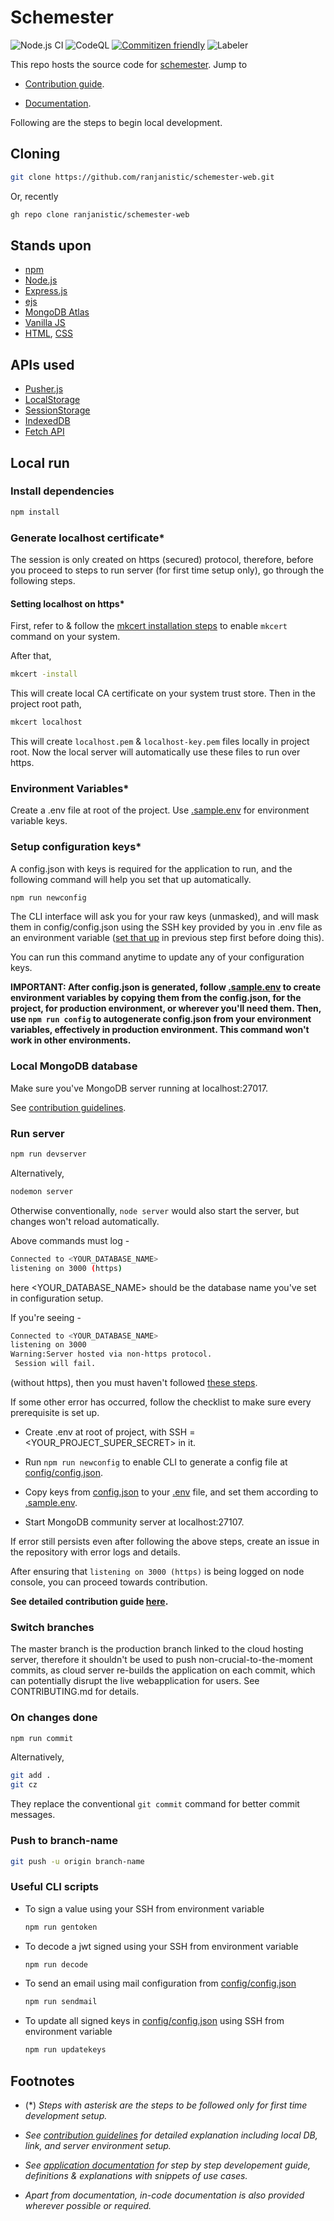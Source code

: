 # Schemester

![Node.js CI](https://github.com/ranjanistic/schemester-web/workflows/Node.js%20CI/badge.svg?branch=master)
![CodeQL](https://github.com/ranjanistic/schemester-web/workflows/CodeQL/badge.svg)
[![Commitizen friendly](https://img.shields.io/badge/commitizen-friendly-brightgreen.svg)](http://commitizen.github.io/cz-cli/)
![Labeler](https://github.com/ranjanistic/schemester-web/workflows/Labeler/badge.svg)
 
This repo hosts the source code for [schemester](https://schemester.herokuapp.com).
Jump to

- [Contribution guide](CONTRIBUTING.md).

- [Documentation](DOCUMENTATION.md).

Following are the steps to begin local development.

## Cloning

```bash
git clone https://github.com/ranjanistic/schemester-web.git
```

Or, recently

```bash
gh repo clone ranjanistic/schemester-web
```

## Stands upon

- [npm](http://npmjs.com/)
- [Node.js](https://nodejs.org/)
- [Express.js](https://expressjs.com/)
- [ejs](https://ejs.co/)
- [MongoDB Atlas](https://www.mongodb.com/cloud/atlas)
- [Vanilla JS](http://vanilla-js.com/)
- [HTML](https://www.w3schools.com/html/), [CSS](https://www.w3schools.com/css/)

## APIs used

- [Pusher.js](https://github.com/pusher/pusher-js)
- [LocalStorage](https://developer.mozilla.org/en/docs/Web/API/Window/localStorage)
- [SessionStorage](https://developer.mozilla.org/en-US/docs/Web/API/Window/sessionStorage)
- [IndexedDB](https://developer.mozilla.org/en/docs/Web/API/IndexedDB_API)
- [Fetch API](https://developer.mozilla.org/en-US/docs/Web/API/Fetch_API)

## Local run

### Install dependencies

  ```bash
  npm install
  ```

### Generate localhost certificate*

The session is only created on https (secured) protocol, therefore, before you proceed to steps to run server (for first time setup only), go through the following steps.

#### Setting localhost on https*

First, refer to & follow the [mkcert installation steps](https://github.com/FiloSottile/mkcert#installation) to enable ```mkcert``` command on your system.

After that,

```bash
mkcert -install
```

This will create local CA certificate on your system trust store. Then in the project root path,

```bash
mkcert localhost
```

This will create ```localhost.pem``` &amp; ```localhost-key.pem``` files locally in project root. Now the local server will automatically use these files to run over https.

### Environment Variables*

Create a .env file at root of the project. Use [.sample.env](/.sample.env) for environment variable keys.

### Setup configuration keys*

A config.json with keys is required for the application to run, and the following command will help you set that up automatically.

```bash
npm run newconfig
```

The CLI interface will ask you for your raw keys (unmasked), and will mask them in config/config.json using the SSH key provided by you in .env file as an environment variable ([set that up](#environment-variables) in previous step first before doing this).

You can run this command anytime to update any of your configuration keys.

**IMPORTANT: After config.json is generated, follow [.sample.env](.sample.env) to create environment variables by copying them from the config.json, for the project, for production environment, or wherever you'll need them. Then, use ```npm run config``` to autogenerate config.json from your environment variables, effectively in production environment. This command won't work in other environments.**

### Local MongoDB database

Make sure you've MongoDB server running at localhost:27017.

See [contribution guidelines](/CONTRIBUTING.md#fulfiling-requirements).

### Run server

  ```bash
  npm run devserver
  ```

Alternatively,

  ```bash
  nodemon server
  ```

Otherwise conventionally, ```node server``` would also start the server, but changes won't reload automatically.

Above commands must log -

```bash
Connected to <YOUR_DATABASE_NAME>
listening on 3000 (https)
```

here <YOUR_DATABASE_NAME> should be the database name you've set in configuration setup.

If you're seeing -

```bash
Connected to <YOUR_DATABASE_NAME>
listening on 3000
Warning:Server hosted via non-https protocol.
 Session will fail.
```

(without https), then you must haven't followed [these steps](#setting-localhost-on-https).

If some other error has occurred, follow the checklist to make sure every prerequisite is set up.

- Create .env at root of project, with SSH = <YOUR_PROJECT_SUPER_SECRET> in it.

- Run ```npm run newconfig``` to enable CLI to generate a config file at [config/config.json](config/config.json).

- Copy keys from [config.json](config/config.json) to your [.env](.env) file, and set them according to [.sample.env](.sample.env).

- Start MongoDB community server at localhost:27107.

If error still persists even after following the above steps, create an issue in the repository with error logs and details.

After ensuring that ```listening on 3000 (https)``` is being logged on node console, you can proceed towards contribution.

**See detailed contribution guide [here](CONTRIBUTING.md).**

### Switch branches

  The master branch is the production branch linked to the cloud hosting server, therefore it shouldn't be used to push non-crucial-to-the-moment commits, as cloud server re-builds the application on each commit, which can potentially disrupt the live webapplication for users. See CONTRIBUTING.md for details.

### On changes done

```bash
npm run commit
```

Alternatively,

```bash
git add .
git cz
```

They replace the conventional ```git commit``` command for better commit messages.

### Push to branch-name

```bash
git push -u origin branch-name
```

### Useful CLI scripts

- To sign a value using your SSH from environment variable

  ```bash
  npm run gentoken
  ```

- To decode a jwt signed using your SSH from environment variable

  ```bash
  npm run decode
  ```

- To send an email using mail configuration from [config/config.json](config/config.json)

  ```bash
  npm run sendmail
  ```

- To update all signed keys in [config/config.json](config/config.json) using SSH from environment variable

  ```bash
  npm run updatekeys
  ```

## Footnotes

- (*) _Steps with asterisk are the steps to be followed only for first time development setup._

- _See [contribution guidelines](CONTRIBUTING.md) for detailed explanation including local DB, link, and server environment setup._

- _See [application documentation](DOCUMENTATION.md) for step by step developement guide, definitions & explanations with snippets of use cases._

- _Apart from documentation, in-code documentation is also provided wherever possible or required._
